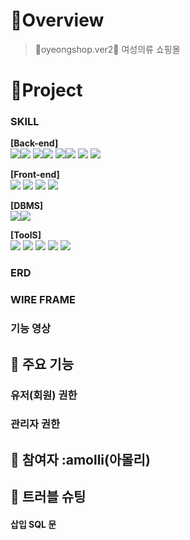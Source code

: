 #  🍳Overview

> 💚oyeongshop.ver2💚 여성의류 쇼핑몰


#  🚩Project

### SKILL
**[Back-end]**   
<img src="https://img.shields.io/badge/JDK-437291?style=for-the-badge&logo=openjdk&logoColor=white"><img src="https://img.shields.io/badge/11-515151?style=for-the-badge"> 
<img src="https://img.shields.io/badge/SpringBoot-6DB33F?style=for-the-badge&logo=springboot&logoColor=white"><img src="https://img.shields.io/badge/2.7.17-515151?style=for-the-badge"> 
<img src="https://img.shields.io/badge/Gradle-02303A?style=for-the-badge&logo=gradle&logoColor=white"><img src="https://img.shields.io/badge/8.3-515151?style=for-the-badge"> 
<img src="https://img.shields.io/badge/Hibernate-59666C?style=for-the-badge&logo=hibernate&logoColor=white"> 
<img src="https://img.shields.io/badge/Amazon S3-569A31?style=for-the-badge&logo=amazons3&logoColor=white" />

**[Front-end]**  
<img src="https://img.shields.io/badge/Thymeleaf-005F0F?style=for-the-badge&logo=thymeleaf&logoColor=white"> 
<img src="https://img.shields.io/badge/HTML5-E34F26?style=for-the-badge&logo=html5&logoColor=white"> 
<img src="https://img.shields.io/badge/CSS3-1572B6?style=for-the-badge&logo=css3&logoColor=white"> 
<img src="https://img.shields.io/badge/Bootstrap-7952B3?style=for-the-badge&logo=bootstrap&logoColor=white" />

**[DBMS]**   
<img src="https://img.shields.io/badge/MySQL-4479A1?style=for-the-badge&logo=mysql&logoColor=white"><img src="https://img.shields.io/badge/8.0.35-515151?style=for-the-badge" />

**[ToolS]**  
<img src="https://img.shields.io/badge/IntelliJIDEA-000000?style=for-the-badge&logo=intellijidea&logoColor=white"> 
<img src="https://img.shields.io/badge/VisualStudioCode-007ACC?style=for-the-badge&logo=VisualStudioCode&logoColor=white"> 
<img src="https://img.shields.io/badge/Git-F05032?style=for-the-badge&logo=git&logoColor=white"> 
<img src="https://img.shields.io/badge/GitHub-181717?style=for-the-badge&logo=github&logoColor=white"> 
<img src="https://img.shields.io/badge/Figma-F24E1E?style=for-the-badge&logo=figma&logoColor=white" />

### ERD


### WIRE FRAME



### 기능 영상 



## 📍 주요 기능
### 유저(회원) 권한




### 관리자 권한




## 🚀 참여자 :amolli(아몰리)



## 💊 트러블 슈팅

#### 삽입 SQL 문
